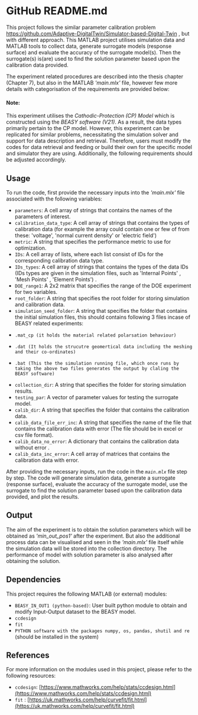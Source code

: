 # GitHub README.md

This project follows the similar parameter calibration problem https://github.com/Adaptive-DigitalTwin/Simulator-based-Digital-Twin , but with different approach. This MATLAB project utilises simulation data and MATLAB tools to collect data, generate surrogate models (response surface) and evaluate the accuracy of the surrogate model(s). Then the surrogate(s) is(are) used to find the solution parameter based upon the calibration data provided. 

The experiment related procedures are described into the thesis chapter (Chapter 7), but also in the MATLAB _'main.mlx'_ file, however few more details with categorisation of the requirements are provided below: 

#### Note: 
This experiment utilises the _Cathodic-Protection (CP) Model_ which is constructed using the _BEASY software  (V21)_. As a result, the data types primarily pertain to the CP model. However, this experiment can be replicated for similar problems, necessitating the simulation solver and support for data description and retrieval. Therefore, users must modify the codes for data retrieval and feeding or build their own for the specific model and simulator they are using. Additionally, the following requirements should be adjusted accordingly.


## Usage

To run the code, first provide the necessary inputs into the _'main.mlx'_ file associated with the following variables:

- `parameters`: A cell array of strings that contains the names of the parameters of interest.
- `calibration_data_type`: A cell array of strings that contains the types of calibration data (for example the array could contain one or few of from these: 'voltage', 'normal current density' or 'electric field')
- `metric`: A string that specifies the performance metric to use for optimization.
- `IDs`: A cell array of lists, where each list consist of IDs for the corresponding calibration data type. 
- `IDs_types`: A cell array of strings that contains the types of the data IDs (IDs types are given in the simulation files, such as 'Internal Points' , 'Mesh Points' , 'Element Points') .
- `DOE_range1`: A 2x2 matrix that specifies the range of the DOE experiment for two variables.
- `root_folder`: A string that specifies the root folder for storing simulation and calibration data.
- `simulation_seed_folder`: A string that specifies the folder that contains the initial simulation files, this should contains following 3 files incase of BEASY related experiments:
-     .mat_cp (it holds the material related polarsation behaviour)
-     .dat (It holds the strucutre geomertical data including the meshing and their co-ordinates)
-     .bat (This the the simulation running file, which once runs by taking the above two files generates the output by claling the BEASY software)
- `collection_dir`: A string that specifies the folder for storing simulation results.
- `testing_par`: A vector of parameter values for testing the surrogate model.
- `calib_dir`: A string that specifies the folder that contains the calibration data.
- `calib_data_file_err_inc`: A string that specifies the name of the file that contains the calibration data with error (The file should be in excel or csv file format).
- `calib_data_no_error`: A dictionary that contains the calibration data without error .
- `calib_data_inc_error`: A cell array of matrices that contains the calibration data with error.

After providing the necessary inputs, run the code in the _`main.mlx`_ file step by step. The code will generate simulation data, generate a surrogate (response surface), evaluate the accuracy of the surrogate model, use the surrogate to find the solution parameter based upon the calibration data provided, and plot the results.

## Output 

The aim of the experiment is to obtain the solution parameters which will be obtained as _'min_out_pos1'_ after the experiment. But also the additional process data can be visualised and seen in the _'main.mlx'_ file itself while the simulation data will be stored into the collection directory. The performance of model with solution parameter is also analysed after obtaining the solution.


## Dependencies

This project requires the following MATLAB (or external) modules:

- `BEASY_IN_OUT1 (python-based)`: User built python module to obtain and modify Input-Output dataset to the BEASY model.
- `ccdesign` 
- `fit`
- `PYTHON software with the packages numpy, os, pandas, shutil and re` (should be installed in the system)

## References

For more information on the modules used in this project, please refer to the following resources:

- `ccdesign`: [https://www.mathworks.com/help/stats/ccdesign.html](https://www.mathworks.com/help/stats/ccdesign.html)
- `fit` : [https://uk.mathworks.com/help/curvefit/fit.html](https://uk.mathworks.com/help/curvefit/fit.html)
